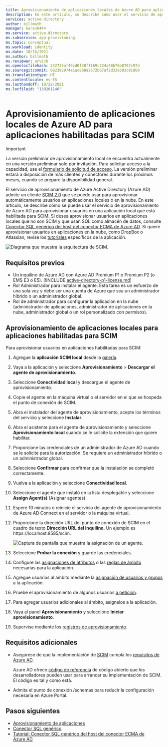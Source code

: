 ```yaml
---
title: Aprovisionamiento de aplicaciones locales de Azure AD para aplicaciones habilitadas para SCIM
description: En este artículo, se describe cómo usar el servicio de aprovisionamiento de Azure AD para aprovisionar usuarios en una aplicación local que está habilitada para SCIM.
services: active-directory
author: billmath
manager: karenh444
ms.service: active-directory
ms.subservice: app-provisioning
ms.topic: conceptual
ms.workload: identity
ms.date: 10/16/2021
ms.author: billmath
ms.reviewer: arvinh
ms.openlocfilehash: 232735af49cd0f38ff169c224a48b76b0707c97d
ms.sourcegitcommit: 692382974e1ac868a2672b67af2d33e593c91d60
ms.translationtype: HT
ms.contentlocale: es-ES
ms.lasthandoff: 10/22/2021
ms.locfileid: "130261146"
---
```

# <a name="azure-ad-on-premises-application-provisioning-to-scim-enabled-apps"></a>Aprovisionamiento de aplicaciones locales de Azure AD para aplicaciones habilitadas para SCIM

>[!IMPORTANT]
> La versión preliminar de aprovisionamiento local se encuentra actualmente en una versión preliminar solo por invitación. Para solicitar acceso a la capacidad, use el [formulario de solicitud de acceso](https://aka.ms/onpremprovisioningpublicpreviewaccess). La versión preliminar estará a disposición de más clientes y conectores durante los próximos meses, cuando se prepare la disponibilidad general.

El servicio de aprovisionamiento de Azure Active Directory (Azure AD) admite un cliente [SCIM 2.0](https://techcommunity.microsoft.com/t5/identity-standards-blog/provisioning-with-scim-getting-started/ba-p/880010) que se puede usar para aprovisionar automáticamente usuarios en aplicaciones locales o en la nube. En este artículo, se describe cómo se puede usar el servicio de aprovisionamiento de Azure AD para aprovisionar usuarios en una aplicación local que está habilitada para SCIM. Si desea aprovisionar usuarios en aplicaciones locales que no son SCIM y que usan SQL como almacén de datos, consulte [Conector SQL genérico del host del conector ECMA de Azure AD](tutorial-ecma-sql-connector.md). Si quiere aprovisionar usuarios en aplicaciones en la nube, como DropBox o Atlassian, revise los [tutoriales](../../active-directory/saas-apps/tutorial-list.md) específicos de la aplicación.

![Diagrama que muestra la arquitectura de SCIM.](./media/on-premises-scim-provisioning/scim-4.png)

## <a name="prerequisites"></a>Requisitos previos
- Un inquilino de Azure AD con Azure AD Premium P1 o Premium P2 (o EMS E3 o E5). [!INCLUDE [active-directory-p1-license.md](../../../includes/active-directory-p1-license.md)]
- Rol Administrador para instalar el agente. Esta tarea es un esfuerzo de una sola vez y debe ser una cuenta de Azure que sea un administrador híbrido o un administrador global. 
- Rol de administrador para configurar la aplicación en la nube (administrador de aplicaciones, administrador de aplicaciones en la nube, administrador global o un rol personalizado con permisos).

## <a name="on-premises-app-provisioning-to-scim-enabled-apps"></a>Aprovisionamiento de aplicaciones locales para aplicaciones habilitadas para SCIM
Para aprovisionar usuarios en aplicaciones habilitadas para SCIM:

 1. Agregue la **aplicación SCIM local** desde la [galería](../../active-directory/manage-apps/add-application-portal.md).
 1. Vaya a la aplicación y seleccione **Aprovisionamiento** > **Descargar el agente de aprovisionamiento**.
 1. Seleccione **Conectividad local** y descargue el agente de aprovisionamiento.
 1. Copie el agente en la máquina virtual o el servidor en el que se hospeda el punto de conexión de SCIM.
 1. Abra el instalador del agente de aprovisionamiento, acepte los términos del servicio y seleccione **Instalar**.
 1. Abra el asistente para el agente de aprovisionamiento y seleccione **Aprovisionamiento local** cuando se le solicite la extensión que quiere habilitar.
 1. Proporcione las credenciales de un administrador de Azure AD cuando se le solicite para la autorización. Se requiere un administrador híbrido o un administrador global.
 1. Seleccione **Confirmar** para confirmar que la instalación se completó correctamente.
 1. Vuelva a la aplicación y seleccione **Conectividad local**.
 1. Seleccione el agente que instaló en la lista desplegable y seleccione **Assign Agent(s)** (Asignar agentes).
 1. Espere 10 minutos o reinicie el servicio del agente de aprovisionamiento de Azure AD Connect en el servidor o la máquina virtual.
 1. Proporcione la dirección URL del punto de conexión de SCIM en el cuadro de texto **Dirección URL del inquilino**. Un ejemplo es https://localhost:8585/scim.
 
     ![Captura de pantalla que muestra la asignación de un agente.](./media/on-premises-scim-provisioning/scim-2.png)
 1. Seleccione **Probar la conexión** y guarde las credenciales.
 1. Configure las [asignaciones de atributos](customize-application-attributes.md) o las [reglas de ámbito](define-conditional-rules-for-provisioning-user-accounts.md) necesarias para la aplicación.
 1. Agregue usuarios al ámbito mediante la [asignación de usuarios y grupos](../../active-directory/manage-apps/add-application-portal-assign-users.md) a la aplicación.
 1. Pruebe el aprovisionamiento de algunos usuarios [a petición](provision-on-demand.md).
 1. Para agregar usuarios adicionales al ámbito, asígnelos a la aplicación.
 1. Vaya al panel **Aprovisionamiento** y seleccione **Iniciar aprovisionamiento**.
 1. Supervise mediante los [registros de aprovisionamiento](../../active-directory/reports-monitoring/concept-provisioning-logs.md).

## <a name="additional-requirements"></a>Requisitos adicionales
* Asegúrese de que la implementación de [SCIM](https://techcommunity.microsoft.com/t5/identity-standards-blog/provisioning-with-scim-getting-started/ba-p/880010) cumpla los [requisitos de Azure AD](use-scim-to-provision-users-and-groups.md).
  
  Azure AD ofrece [código de referencia](https://github.com/AzureAD/SCIMReferenceCode/wiki) de código abierto que los desarrolladores pueden usar para arrancar su implementación de SCIM. El código es tal y como está.
* Admita el punto de conexión /schemas para reducir la configuración necesaria en Azure Portal. 

## <a name="next-steps"></a>Pasos siguientes

- [Aprovisionamiento de aplicaciones](user-provisioning.md)
- [Conector SQL genérico](on-premises-sql-connector-configure.md)
- [Tutorial: Conector SQL genérico del host del conector ECMA de Azure AD](tutorial-ecma-sql-connector.md)

